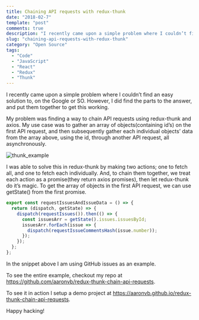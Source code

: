 ```yaml
---
title: Chaining API requests with redux-thunk
date: "2018-02-7"
template: "post"
comments: true
description: "I recently came upon a simple problem where I couldn’t find an easy solution to, on the Google or SO. However, I did find the parts to the answer, and put them together to get this working."
slug: "chaining-api-requests-with-redux-thunk"
category: "Open Source"
tags:
  - "Code"
  - "JavaScript"
  - "React"
  - "Redux"
  - "Thunk"
---
```


I recently came upon a simple problem where I couldn’t find an easy solution to, on the Google or SO. However, I did find the parts to the answer, and put them together to get this working.

My problem was finding a way to chain API requests using redux-thunk and axios. My use case was to gather an array of objects(containing id’s) on the first API request, and then subsequently gather each individual objects’ data from the array above, using the id, through another API request, all asynchronously.

![thunk_example](/media/thunk_example.gif)

I was able to solve this in redux-thunk by making two actions; one to fetch all, and one to fetch each individually. And, to chain them together, we treat each action as a promise(they return axios promises), then let redux-thunk do it’s magic. To get the array of objects in the first API request, we can use getState() from the first promise.

```javascript
export const requestIssuesAndIssueData = () => {
  return (dispatch, getState) => {
    dispatch(requestIssues()).then(() => {
      const issuesArr = getState().issues.issuesById;
      issuesArr.forEach(issue => {
        dispatch(requestIssueCommentsHash(issue.number));
      });
    });
  };
};
```

In the snippet above I am using GitHub issues as an example.

To see the entire example, checkout my repo at https://github.com/aaronvb/redux-thunk-chain-api-requests.

To see it in action I setup a demo project at https://aaronvb.github.io/redux-thunk-chain-api-requests.

Happy hacking!